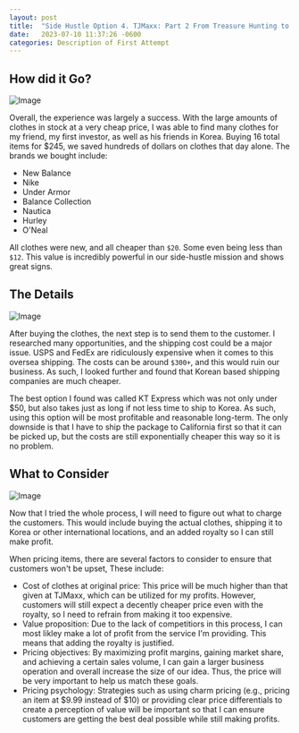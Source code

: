 ```yaml
---
layout: post
title:  "Side Hustle Option 4. TJMaxx: Part 2 From Treasure Hunting to Profit: My First Venture into Reselling TJMaxx Finds"
date:   2023-07-10 11:37:26 -0600
categories: Description of First Attempt
---
```


## How did it Go?

![Image](https://res.cloudinary.com/dsdmfz9bs/image/upload/v1689040618/329778928_756116205996118_5022751899699906966_n_edited-1024x575-1_odaoeo.jpg)

Overall, the experience was largely a success. With the large amounts of clothes in stock at a very cheap price, I was able to find many clothes for my friend, my first investor, as well as his friends in Korea. Buying 16 total items for $245, we saved hundreds of dollars on clothes that day alone. The brands we bought include:

- New Balance
- Nike
- Under Armor
- Balance Collection
- Nautica
- Hurley
- O'Neal

All clothes were new, and all cheaper than `$20`. Some even being less than `$12`. This value is incredibly powerful in our side-hustle mission and shows great signs.

## The Details

![Image](https://res.cloudinary.com/dsdmfz9bs/image/upload/v1689040740/629ec7e77bc6a80018b69fa6_kkixmv.jpg)

After buying the clothes, the next step is to send them to the customer. I researched many opportunities, and the shipping cost could be a major issue. USPS and FedEx are ridiculously expensive when it comes to this oversea shipping. The costs can be around `$300+`, and this would ruin our business. As such, I looked further and found that Korean based shipping companies are much cheaper.

The best option I found was called KT Express which was not only under $50, but also takes just as long if not less time to ship to Korea. As such, using this option will be most profitable and reasonable long-term. The only downside is that I have to ship the package to California first so that it can be picked up, but the costs are still exponentially cheaper this way so it is no problem.

## What to Consider

![Image](https://res.cloudinary.com/dsdmfz9bs/image/upload/v1688006424/business-4241792_1280_iw3rdx.jpg)

Now that I tried the whole process, I will need to figure out what to charge the customers. This would include buying the actual clothes, shipping it to Korea or other international locations, and an added royalty so I can still make profit.

When pricing items, there are several factors to consider to ensure that customers won't be upset, These include:

- Cost of clothes at original price: This price will be much higher than that given at TJMaxx, which can be utilized for my profits. However, customers will still expect a decently cheaper price even with the royalty, so I need to refrain from making it too expensive.
- Value proposition: Due to the lack of competitiors in this process, I can most likley make a lot of profit from the service I'm providing. This means that adding the royalty is justified.
- Pricing objectives: By maximizing profit margins, gaining market share, and achieving a certain sales volume, I can gain a larger business operation and overall increase the size of our idea. Thus, the price will be very important to help us match these goals.
- Pricing psychology: Strategies such as using charm pricing (e.g., pricing an item at $9.99 instead of $10) or providing clear price differentials to create a perception of value will be important so that I can ensure customers are getting the best deal possible while still making profits.
